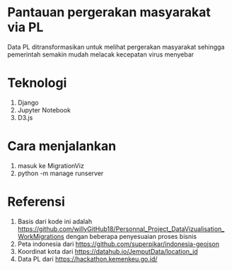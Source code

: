 # Pantauan pergerakan masyarakat via PL
Data PL ditransformasikan untuk melihat pergerakan masyarakat sehingga pemerintah semakin mudah melacak kecepatan virus menyebar

# Teknologi
1. Django
2. Jupyter Notebook
3. D3.js

# Cara menjalankan
1. masuk ke MigrationViz
2. python -m manage runserver

# Referensi
1. Basis dari kode ini adalah https://github.com/willyGitHub18/Personnal_Project_DataVizualisation_WorkMigrations dengan beberapa penyesuaian proses bisnis
2. Peta indonesia dari https://github.com/superpikar/indonesia-geojson
3. Koordinat kota dari https://datahub.io/JemputData/location_id
4. Data PL dari https://hackathon.kemenkeu.go.id/
